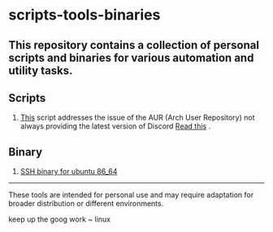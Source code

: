 # scripts-tools-binaries

This repository contains a collection of personal scripts and binaries for various automation and utility tasks.
---
## Scripts 
1) [This](./Discord/install-discord-from-tar.md) script addresses the issue of the AUR (Arch User Repository) not always providing the latest version of Discord [Read this](./Discord/install-discord-from-tar.md) .

## Binary 
1) [SSH binary for ubuntu 86_64](./Binaries/ssh)
---
These tools are intended for personal use and may require adaptation for broader distribution or different environments.




keep up the goog work ~ linux

